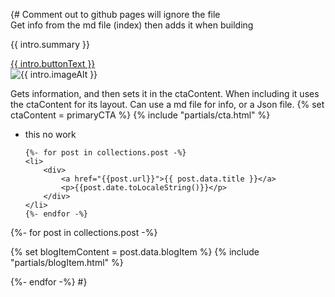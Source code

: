 {# 	Comment out to github pages will ignore the file  
Get info from the md file (index) then adds it when building
    </div>
		<p class="">{{ intro.summary }}</p>
		<a href="{{ intro.buttonUrl }}" class="button">{{ intro.buttonText }}</a>
	</div>
	<div class="">
		<img class="" src="{{ intro.image }}" alt="{{ intro.imageAlt }}" />
	</div>


Gets information, and then sets it in the ctaContent.
When including it uses the ctaContent for its layout.
Can use a md file for info, or a Json file.
{% set ctaContent = primaryCTA %}
{% include "partials/cta.html" %}


<ul>
	<li> this no work</li>

	{%- for post in collections.post -%}
	<li>
		<div>
			<a href="{{post.url}}">{{ post.data.title }}</a>
			<p>{{post.date.toLocaleString()}}</p>
		</div>
	</li>
	{%- endfor -%}
</ul>


{%- for post in collections.post -%}

{% set blogItemContent = post.data.blogItem %}
{% include "partials/blogItem.html" %}

{%- endfor -%} #}